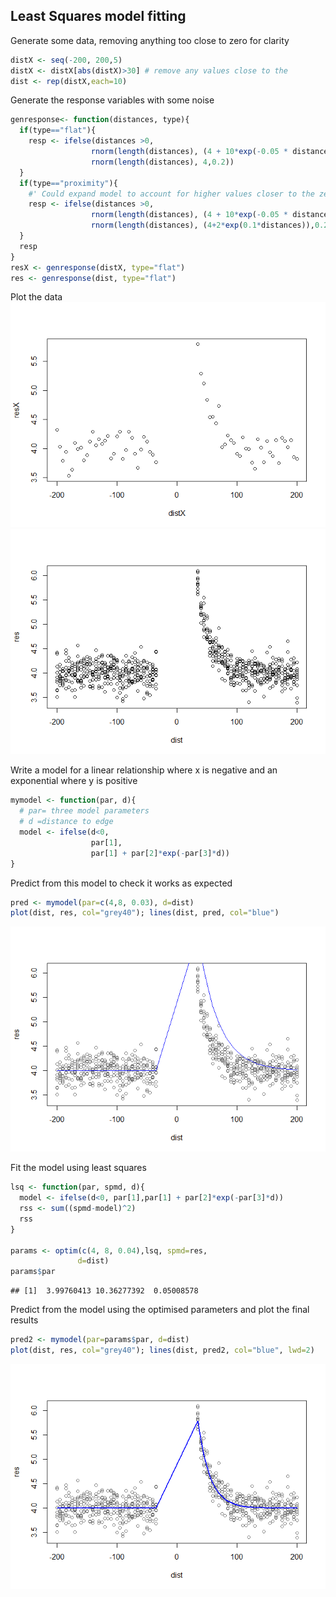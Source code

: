 Least Squares model fitting
---------------------------

Generate some data, removing anything too close to zero for clarity

``` r
distX <- seq(-200, 200,5)
distX <- distX[abs(distX)>30] # remove any values close to the  
dist <- rep(distX,each=10)
```

Generate the response variables with some noise

``` r
genresponse<- function(distances, type){
  if(type=="flat"){
    resp <- ifelse(distances >0, 
                  rnorm(length(distances), (4 + 10*exp(-0.05 * distances)), 0.2), 
                  rnorm(length(distances), 4,0.2))
  }
  if(type=="proximity"){
    #' Could expand model to account for higher values closer to the zero 
    resp <- ifelse(distances >0, 
                  rnorm(length(distances), (4 + 10*exp(-0.05 * distances)), 0.2), 
                  rnorm(length(distances), (4+2*exp(0.1*distances)),0.2))
  }
  resp
}
resX <- genresponse(distX, type="flat")
res <- genresponse(dist, type="flat")
```

Plot the data ![](least_squares_files/figure-markdown_github/unnamed-chunk-3-1.png)![](least_squares_files/figure-markdown_github/unnamed-chunk-3-2.png)

Write a model for a linear relationship where x is negative and an exponential where y is positive

``` r
mymodel <- function(par, d){
  # par= three model parameters
  # d =distance to edge 
  model <- ifelse(d<0,
                  par[1],
                  par[1] + par[2]*exp(-par[3]*d))
}
```

Predict from this model to check it works as expected

``` r
pred <- mymodel(par=c(4,8, 0.03), d=dist)
plot(dist, res, col="grey40"); lines(dist, pred, col="blue")
```

![](least_squares_files/figure-markdown_github/unnamed-chunk-5-1.png)

Fit the model using least squares

``` r
lsq <- function(par, spmd, d){
  model <- ifelse(d<0, par[1],par[1] + par[2]*exp(-par[3]*d))
  rss <- sum((spmd-model)^2)
  rss
}

params <- optim(c(4, 8, 0.04),lsq, spmd=res, 
               d=dist)
params$par
```

    ## [1]  3.99760413 10.36277392  0.05008578

Predict from the model using the optimised parameters and plot the final results

``` r
pred2 <- mymodel(par=params$par, d=dist)
plot(dist, res, col="grey40"); lines(dist, pred2, col="blue", lwd=2)
```

![](least_squares_files/figure-markdown_github/unnamed-chunk-7-1.png)
